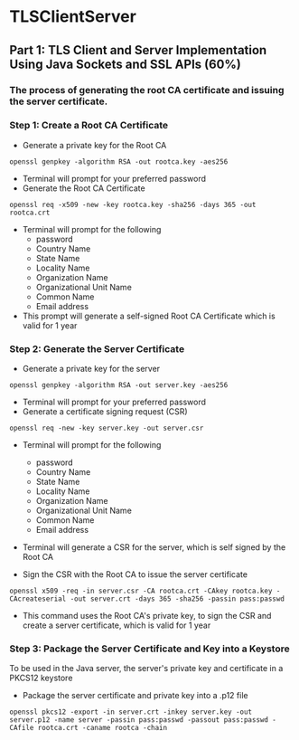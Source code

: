 # TLSClientServer
## Part 1: TLS Client and Server Implementation Using Java Sockets and SSL APIs (60%)

### The process of generating the root CA certificate and issuing the server certificate.

### Step 1: Create a Root CA Certificate 
* Generate a private key for the Root CA 

`openssl genpkey -algorithm RSA -out rootca.key -aes256`
  * Terminal will prompt for your preferred password 
* Generate the Root CA Certificate

`openssl req -x509 -new -key rootca.key -sha256 -days 365 -out rootca.crt`
  * Terminal will prompt for the following
    * password
    * Country Name
    * State Name
    * Locality Name
    * Organization Name
    * Organizational Unit Name
    * Common Name
    * Email address
  * This prompt will generate a self-signed Root CA Certificate which is valid for 1 year 

### Step 2: Generate the Server Certificate 
  * Generate a private key for the server

`openssl genpkey -algorithm RSA -out server.key -aes256`
  * Terminal will prompt for your preferred password 
* Generate a certificate signing request (CSR)

`openssl req -new -key server.key -out server.csr`
  * Terminal will prompt for the following
    * password
    * Country Name
    * State Name
    * Locality Name
    * Organization Name
    * Organizational Unit Name
    * Common Name
    * Email address
  * Terminal will generate a CSR for the server, which is self signed by the Root CA 

* Sign the CSR with the Root CA to issue the server certificate

`openssl x509 -req -in server.csr -CA rootca.crt -CAkey rootca.key -CAcreateserial -out server.crt -days 365 -sha256 -passin pass:passwd`
  * This command uses the Root CA's private key, to sign the CSR and create a server certificate, which is valid for 1 year

### Step 3: Package the Server Certificate and Key into a Keystore 
To be used in the Java server, the server's private key and certificate in a PKCS12 keystore
* Package the server certificate and private key into a .p12 file 

`openssl pkcs12 -export -in server.crt -inkey server.key -out server.p12 -name server -passin pass:passwd -passout pass:passwd -CAfile rootca.crt -caname rootca -chain`
